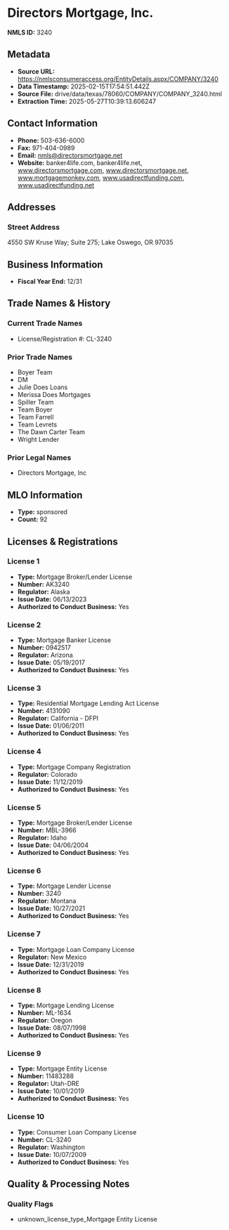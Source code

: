 # Directors Mortgage, Inc.

**NMLS ID:** 3240

## Metadata
- **Source URL:** https://nmlsconsumeraccess.org/EntityDetails.aspx/COMPANY/3240
- **Data Timestamp:** 2025-02-15T17:54:51.442Z
- **Source File:** drive/data/texas/78060/COMPANY/COMPANY_3240.html
- **Extraction Time:** 2025-05-27T10:39:13.606247

## Contact Information
- **Phone:** 503-636-6000
- **Fax:** 971-404-0989
- **Email:** nmls@directorsmortgage.net
- **Website:** banker4life.com, banker4life.net, www.directorsmortgage.com, www.directorsmortgage.net, www.mortgagemonkey.com, www.usadirectfunding.com, www.usadirectfunding.net

## Addresses
### Street Address
4550 SW Kruse Way; Suite 275; Lake Oswego, OR 97035

## Business Information
- **Fiscal Year End:** 12/31

## Trade Names & History
### Current Trade Names
- License/Registration #: CL-3240

### Prior Trade Names
- Boyer Team
- DM
- Julie Does Loans
- Merissa Does Mortgages
- Spiller Team
- Team Boyer
- Team Farrell
- Team Levrets
- The Dawn Carter Team
- Wright Lender

### Prior Legal Names
- Directors Mortgage, Inc

## MLO Information
- **Type:** sponsored
- **Count:** 92

## Licenses & Registrations

### License 1
- **Type:** Mortgage Broker/Lender License
- **Number:** AK3240
- **Regulator:** Alaska
- **Issue Date:** 06/13/2023
- **Authorized to Conduct Business:** Yes

### License 2
- **Type:** Mortgage Banker License
- **Number:** 0942517
- **Regulator:** Arizona
- **Issue Date:** 05/19/2017
- **Authorized to Conduct Business:** Yes

### License 3
- **Type:** Residential Mortgage Lending Act License
- **Number:** 4131090
- **Regulator:** California - DFPI
- **Issue Date:** 01/06/2011
- **Authorized to Conduct Business:** Yes

### License 4
- **Type:** Mortgage Company Registration
- **Regulator:** Colorado
- **Issue Date:** 11/12/2019
- **Authorized to Conduct Business:** Yes

### License 5
- **Type:** Mortgage Broker/Lender License
- **Number:** MBL-3966
- **Regulator:** Idaho
- **Issue Date:** 04/06/2004
- **Authorized to Conduct Business:** Yes

### License 6
- **Type:** Mortgage Lender License
- **Number:** 3240
- **Regulator:** Montana
- **Issue Date:** 10/27/2021
- **Authorized to Conduct Business:** Yes

### License 7
- **Type:** Mortgage Loan Company License
- **Regulator:** New Mexico
- **Issue Date:** 12/31/2019
- **Authorized to Conduct Business:** Yes

### License 8
- **Type:** Mortgage Lending License
- **Number:** ML-1634
- **Regulator:** Oregon
- **Issue Date:** 08/07/1998
- **Authorized to Conduct Business:** Yes

### License 9
- **Type:** Mortgage Entity License
- **Number:** 11483288
- **Regulator:** Utah-DRE
- **Issue Date:** 10/01/2019
- **Authorized to Conduct Business:** Yes

### License 10
- **Type:** Consumer Loan Company License
- **Number:** CL-3240
- **Regulator:** Washington
- **Issue Date:** 10/07/2009
- **Authorized to Conduct Business:** Yes

## Quality & Processing Notes
### Quality Flags
- unknown_license_type_Mortgage Entity License
